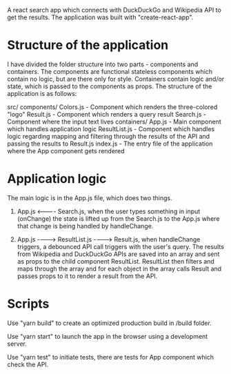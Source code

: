 A react search app which connects with DuckDuckGo and Wikipedia API to get the results. The application was built with "create-react-app".

# Structure of the application

I have divided the folder structure into two parts - components and containers. The components are functional stateless components which contain no logic, but are there only for style. Containers contain logic and/or state, which is passed to the components as props. The structure of the application is as follows:

src/
  components/
    Colors.js - Component which renders the three-colored "logo"
    Result.js - Component which renders a query result
    Search.js - Component where the input text lives
  containers/
    App.js - Main component which handles application logic
    ResultList.js - Component which handles logic regarding mapping and filtering through the results of the API and passing the results to Result.js
index.js - The entry file of the application where the App component gets rendered

# Application logic

The main logic is in the App.js file, which does two things.

1. App.js <---- Search.js, when the user types something in input (onChange) the state is lifted up from the Search.js to the App.js where that change is being handled by handleChange.

2. App.js ----> ResultList.js ----> Result.js, when handleChange triggers, a debounced API call triggers with the user's query. The results from Wikipedia and DuckDuckGo APIs are saved into an array and sent as props to the child component ResultList. ResultList then filters and maps through the array and for each object in the array calls Result and passes props to it to render a result from the API.

# Scripts

Use "yarn build" to create an optimized production build in /build folder.

Use "yarn start" to launch the app in the browser using a development server.

Use "yarn test" to initiate tests, there are tests for App component which check the API.
